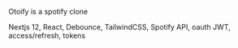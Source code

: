 Otoify is a spotify clone

Nextjs 12, React, Debounce, TailwindCSS, Spotify API, oauth JWT, access/refresh, tokens
